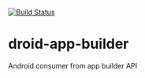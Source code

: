 [![Build Status](https://app.bitrise.io/app/f2115558a2de5efa/status.svg?token=tyB-gCxh2OKHelhbeHmBng&branch=master)](https://app.bitrise.io/app/f2115558a2de5efa)

# droid-app-builder
Android consumer from app builder API
